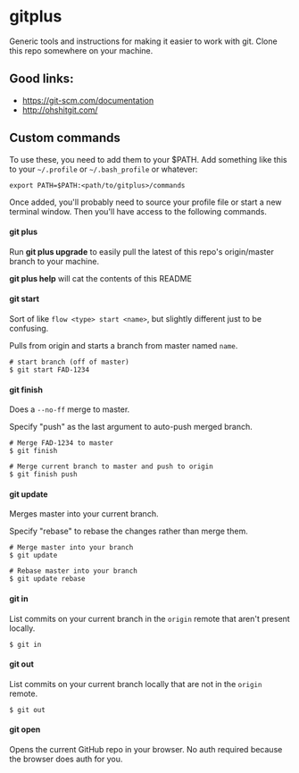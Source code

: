 # gitplus

Generic tools and instructions for making it easier to work with git. Clone this repo somewhere on your machine.

## Good links:

* https://git-scm.com/documentation
* http://ohshitgit.com/

## Custom commands

To use these, you need to add them to your $PATH. Add something like this to your `~/.profile` or `~/.bash_profile` or whatever:

```
export PATH=$PATH:<path/to/gitplus>/commands
```

Once added, you'll probably need to source your profile file or start a new terminal window. Then you'll have access to the following commands.

#### git plus

Run **git plus upgrade** to easily pull the latest of this repo's origin/master branch to your machine.

**git plus help** will cat the contents of this README

#### git start

Sort of like `flow <type> start <name>`, but slightly different just to be confusing.

Pulls from origin and starts a branch from master named `name`. 

```shell
# start branch (off of master)
$ git start FAD-1234
```

#### git finish

Does a `--no-ff` merge to master.

Specify "push" as the last argument to auto-push merged branch.

```shell
# Merge FAD-1234 to master
$ git finish

# Merge current branch to master and push to origin
$ git finish push

```

#### git update

Merges master into your current branch.

Specify "rebase" to rebase the changes rather than merge them.

```shell
# Merge master into your branch
$ git update

# Rebase master into your branch
$ git update rebase
```

#### git in

List commits on your current branch in the `origin` remote that aren't present locally.

```shell
$ git in
```

#### git out

List commits on your current branch locally that are not in the `origin` remote.

```shell
$ git out
```

#### git open

Opens the current GitHub repo in your browser. No auth required because the browser does auth for you.
